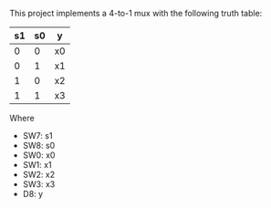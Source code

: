 This project implements a 4-to-1 mux with the following truth table:

|s1|s0|y |
|--|--|--|
|0 |0 |x0|
|0 |1 |x1|
|1 |0 |x2|
|1 |1 |x3|

Where

- SW7:  s1
- SW8:  s0
- SW0:  x0
- SW1:  x1
- SW2:  x2
- SW3:  x3
- D8:   y
